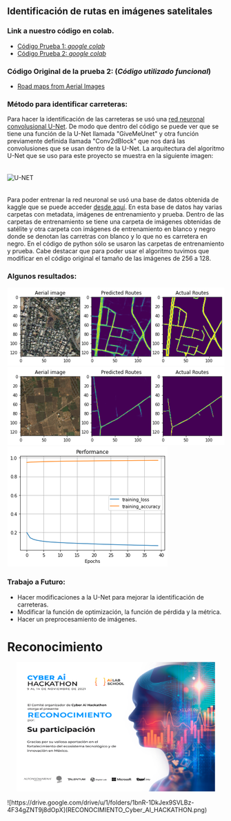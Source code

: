 
## Identificación de rutas en imágenes satelitales

### Link a nuestro código en colab.

* [Código Prueba 1:  _google colab_](https://colab.research.google.com/drive/1awV3qZSnQ75CeoSTZQ26sZ95xVeHlcev?authuser=1#scrollTo=U5cCY3PjQI4J)
* [Código Prueba 2: _google colab_](https://colab.research.google.com/drive/1rIJYTONLDwCyrFZVR-Uw0NPOGAADUE-j)

### Código Original de la prueba 2: (_Código utilizado funcional_)

* [Road maps from Aerial Images](https://www.kaggle.com/vanvalkenberg/road-maps-from-aerial-images)

### Método para identificar carreteras:

Para hacer la identificación de las carreteras se usó una [red neuronal convolusional U-Net](https://en.wikipedia.org/wiki/U-Net). De modo que dentro del código se puede ver que se tiene una función de la U-Net llamada "GiveMeUnet" y otra función previamente definida llamada "Conv2dBlock" que nos dará las convolusiones que se usan dentro de la U-Net. La arquitectura del algoritmo U-Net que se uso para este proyecto se muestra en la siguiente imagen: <br><br><br>
![U-NET](https://miro.medium.com/max/724/1*Rg1AV1JypEfFHpSFFEnqaA.jpeg)<br><br><br>
Para poder entrenar la red neuronal se usó una base de datos obtenida de kaggle que se puede acceder [desde aquí](https://www.kaggle.com/balraj98/massachusetts-roads-dataset). En esta base de datos hay varias carpetas con metadata, imágenes de entrenamiento y prueba. Dentro de las carpetas de entrenamiento se tiene una carpeta de imágenes obtenidas de satélite y otra carpeta con imágenes de entrenamiento en blanco y negro donde se denotan las carretras con blanco y lo que no es carretera en negro. En el código de python sólo se usaron las carpetas de entrenamiento y prueba. Cabe destacar que para poder usar el algoritmo tuvimos que modificar en el código original el tamaño de las imágenes de 256 a 128.


### Algunos resultados:

![Un resultado](descarga.png)
![Un resultado](descarga2.png)
![Un resultado](descarga4.png)


### Trabajo a Futuro:

* Hacer modificaciones a la U-Net para mejorar la identificación de carreteras.
* Modificar la función de optimización, la función de pérdida y la  métrica.
* Hacer un preprocesamiento de imágenes.



# Reconocimiento
<p align="center">
  <img width="460" height="300" src="RECONOCIMIENTO_Cyber_AI_HACKATHON.png">  
 </p>
![https://drive.google.com/drive/u/1/folders/1bnR-1DkJex9SVLBz-4F34gZNT9j8dOpX](RECONOCIMIENTO_Cyber_AI_HACKATHON.png)

